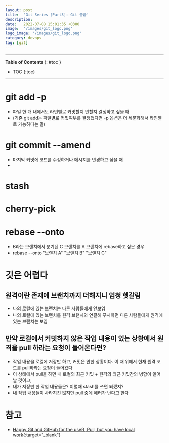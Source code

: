 ```yaml
---
layout: post
title:  'Git Series [Part3]: Git 중급'
description: 
date:   2022-07-08 15:01:35 +0300
image:  '/images/git_logo.png'
logo_image: '/images/git_logo.png'
category: devops
tag: [git]
---
```

---

**Table of Contents**
{: #toc }
*  TOC
{:toc}

---

# git add -p
- 파일 한 개 내에서도 라인별로 커밋할지 안할지 결정하고 싶을 때
- (기존 git add는 파일별로 커밋여부를 결정했다면 -p 옵션은 더 세분화해서 라인별로 가능하다는 말)

# git commit --amend
- 마지막 커밋에 코드를 수정하거나 메시지를 변경하고 싶을 때
- 

# stash

# cherry-pick

# rebase --onto
- B라는 브랜치에서 분기된 C 브랜치를 A 브랜치에 rebase하고 싶은 경우
- rebase --onto "브랜치 A" "브랜치 B" "브랜치 C"

# 깃은 어렵다

## 원격이란 존재에 브랜치까지 더해지니 엄청 헷갈림
- 나의 로컬에 있는 브랜치는 다른 사람들에게 안보임
- 나의 로컬에 있는 브랜치를 원격 브랜치와 연결해 푸시하면 다른 사람들에게 원격에 있는 브랜치는 보임

## 만약 로컬에서 커밋하지 않은 작업 내용이 있는 상황에서 원격을 pull 하라는 요청이 들어온다면?

- 작업 내용을 로컬에 저장만 하고, 커밋은 안한 상황이다. 이 때 위에서 현재 원격 코드를 pull하라는 요청이 들어왔다
- 이 상태에서 pull을 하면 내 로컬의 최근 커밋 + 원격의 최근 커밋간의 병합이 일어날 것이고, 
- 내가 저장만 한 작업 내용들은? 이럴때 stash를 쓰면 되겠지?
- 내 작업 내용들이 사라지진 않지만 pull 중에 에러가 난다고 한다


# 참고

- [Happy Git and GitHub for the useR, Pull, but you have local work](https://happygitwithr.com/pull-tricky.html){:target="_blank"}